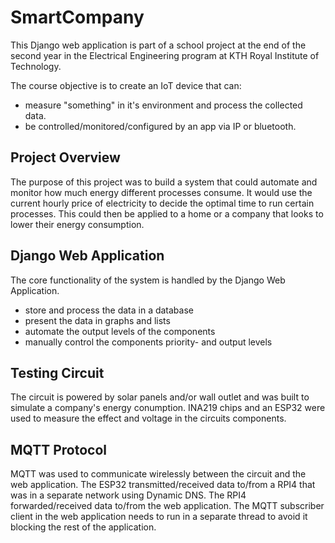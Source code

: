 # SmartCompany
This Django web application is part of a school project at the end of the second year in the Electrical Engineering program at KTH Royal Institute of Technology.

The course objective is to create an IoT device that can: 
  - measure "something" in it's environment and process the collected data. 
  - be controlled/monitored/configured by an app via IP or bluetooth.

## Project Overview
The purpose of this project was to build a system that could automate and monitor how much energy different processes consume. It would use the current hourly price of electricity to decide the optimal time to run certain processes. This could then be applied to a home or a company that looks to lower their energy consumption. 

## Django Web Application
The core functionality of the system is handled by the Django Web Application.
  - store and process the data in a database 
  - present the data in graphs and lists
  - automate the output levels of the components
  - manually control the components priority- and output levels

## Testing Circuit
The circuit is powered by solar panels and/or wall outlet and was built to simulate a company's energy conumption. INA219 chips and an ESP32 were used to measure the effect and voltage in the circuits components.

## MQTT Protocol
MQTT was used to communicate wirelessly between the circuit and the web application. The ESP32 transmitted/received data to/from a RPI4 that was in a separate network using Dynamic DNS. The RPI4 forwarded/received data to/from the web application. The MQTT subscriber client in the web application needs to run in a separate thread to avoid it blocking the rest of the application. 


